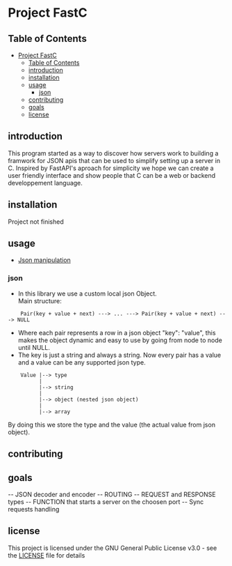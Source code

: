 # Project FastC


## Table of Contents
- [Project FastC](#project-fastc)
  - [Table of Contents](#table-of-contents)
  - [introduction](#introduction)
  - [installation](#installation)
  - [usage](#usage)
    - [json](#json)
  - [contributing](#contributing)
  - [goals](#goals)
  - [license](#license)




## introduction

This program started as a way to discover how servers work to building a framwork for JSON apis that can be used to simplify setting up a server in C. Inspired by FastAPI's aproach for simplicity we hope we can create a user friendly interface and show people that C  can be a web or backend developpement language.


## installation

Project not finished

## usage

- [Json manipulation](#json)

### json
- In this library we use a custom local json Object.  
  Main structure:
```
    Pair(key + value + next) ---> ... ---> Pair(key + value + next) ---> NULL
```
- Where each pair represents a row in a json object "key": "value", this makes the object dynamic and easy to use by going from node to node until NULL.  
- The key is just a string and always a string.
Now every pair has a value and a value can be any supported json type.
```
    Value |--> type
          |
          |--> string
          |
          |--> object (nested json object) 
          |
          |--> array
```
By doing this we store the type and the value (the actual value from json object).
## contributing

## goals

-- JSON decoder and encoder
-- ROUTING
-- REQUEST and RESPONSE types
-- FUNCTION that starts a server on the choosen port
-- Sync requests handling

## license

This project is licensed under the GNU General Public License v3.0 - see the [LICENSE](./LICENSE) file for details



